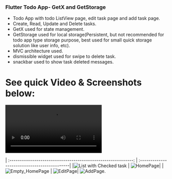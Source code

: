 ### Flutter Todo App- GetX and GetStorage

- Todo App with todo ListView page, edit task page and add task page.
- Create, Read, Update and Delete tasks.
- GetX  used for state management.
- GetStorage used for local storage(Persistent, but not recommended for todo app type storage purpose, 
   best used for small quick storage solution like user info, etc).
- MVC architecture used.
- dismissible widget used for swipe to delete task.
- snackbar used to show task deleted messages.



# See  quick Video & Screenshots below:


 ![Video](./project_assets/todo_Flow.mp4)

 
| :------------------------------------------------------------:  |  :--------------------------------------------|
|![List with Checked task](./project_assets/checked_item_List.png) | ![HomePage](./project_assets/homepage.png)|
|![Empty_HomePage](./project_assets/empty_homepage.png) | ![EditPage](./project_assets/edit_taskPage.png)|
 ![AddPage](./project_assets/taskComplete_checkbox.png).
